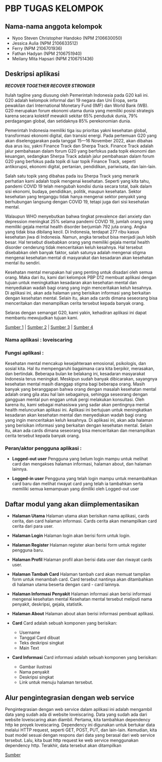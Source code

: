 # PBP TUGAS KELOMPOK 

## Nama-nama anggota kelompok
    
- Nyoo Steven Christopher Handoko (NPM 2106630050)
- Jessica Aulia (NPM 2106633512)
- Ferry (NPM 2106701936)
- Fathan Hadyan (NPM 2106751940)
- Meilany Mita Hapsari (NPM 2106751436)


## Deskripsi aplikasi

***RECOVER TOGETHER RECOVER STRONGER***

Itulah tagline yang diusung oleh Pemerintah Indonesia pada G20 kali ini. G20 adalah kelompok informal dari 19 negara dan Uni Eropa, serta pewakilan dari International Monetary Fund (IMF) dan World Bank (WB). G20 merupakan forum ekonomi utama dunia yang memiliki posisi strategis karena secara kolektif mewakili sekitar 65% penduduk dunia, 79% perdagangan global, dan setidaknya 85% perekonomian dunia.

Pemerintah Indonesia memiliki tiga isu prioritas yakni kesehatan global, transformasi ekonomi digital, dan transisi energi. Pada pertemuan G20 yang akan diselenggarakan pada tanggal 15—16 November 2022, akan dibahas dua arus isu, yakni Finance Track dan Sherpa Track. Finance Track adalah jalur pembahasan dalam forum G20 yang berfokus pada topik ekonomi dan keuangan, sedangkan Sherpa Track adalah jalur pembahasan dalam forum G20 yang berfokus pada topik di luar topik Finance Track, seperti antikorupsi, ekonomi digital, pertanian, pendidikan, pariwisata, dan lain-lain.

Salah satu topik yang dibahas pada isu Sherpa Track yang menarik perhatian kami adalah topik mengenai kesehatan. Seperti yang kita tahu, pandemi COVID 19 telah mengubah kondisi dunia secara total, baik dalam sisi ekonomi, budaya, pendidikan, politik, maupun kesehatan. Sektor kesehatan yang terganggu tidak hanya mengenai sektor penyakit yang berhubungan langsung dengan COVID 19, tetapi juga dari sisi kesehatan mental.

Walaupun WHO menyebutkan bahwa tingkat prevalence dari anxiety dan depression meningkat 25% selama pandemi COVID 19, jumlah orang yang memiliki gejala mental health disorder berjumlah 792 juta orang. Angka yang tidak bisa dibilang kecil. Di Indonesia, terdapat 277 ribu kasus kesehatan jiwa di Indonesia. Namun, angka tersebut bisa menjadi jauh lebih besar. Hal tersebut disebabkan orang yang memiliki gejala mental health disorder cenderung tidak menceritakan keluh kesahnya. Hal tersebut disebabkan oleh banyak faktor, salah satunya adalah mengenai stigma mengenai kesehatan mental di masyarakat dan kesadaran akan kesehatan mental itu sendiri.

Kesehatan mental merupakan hal yang penting untuk disadari oleh semua orang. Maka dari itu, kami dari kelompok PBP D12 membuat aplikasi dengan tujuan untuk meningkatkan kesadaran akan kesehatan mental dan menyediakan wadah bagi orang yang ingin menceritakan keluh kesahnya. Di aplikasi ini, akan ada halaman yang berisikan informasi yang berkaitan dengan kesehatan mental. Selain itu, akan ada cards dimana seseorang bisa menceritakan dan menampilkan cerita tersebut kepada banyak orang.

Selaras dengan semangat G20, kami yakin, kehadiran aplikasi ini dapat membantu mewujudkan tujuan kami.

[Sumber 1](https://www.g20.org/about-the-g20/) | [Sumber 2](https://diskominfotik.lampungprov.go.id/detail-post/apa-saja-isu-yang-dibahas-dalam-g20) | [Sumber 3](https://ourworldindata.org/mental-health) | [Sumber 4](https://unkartur.ac.id/blog/2022/01/04/membangun-mental-health-awareness-untuk-mencapai-generasi-emas-indonesia-2045/)



### Nama aplikasi : loveiscaring

### Fungsi aplikasi : 

Kesehatan mental mencakup kesejahteraan emosional, psikologis, dan sosial kita. Hal itu mempengaruhi bagaimana cara kita berpikir, merasakan, dan bertindak. Beberapa bulan ke belakang ini, kesadaran masyarakat Indonesia terus meningkat. Meskipun sudah banyak dibicarakan, sayangnya kesehatan mental masih dianggap stigma bagi beberapa orang. Masih banyak yang beranggapan bahwa orang dengan masalah kesehatan mental adalah orang gila atau hal lain sebagainya, sehingga seseorang dengan gangguan mental pun enggan untuk pergi melakukan konsultasi. Oleh karena itu, kami sebagai mahasiswa yang sadar akan pentingnya mental health meluncurkan aplikasi ini. Aplikasi ini bertujuan untuk meningkatkan kesadaran akan kesehatan mental dan menyediakan wadah bagi orang yang ingin menceritakan keluh kesahnya. Di aplikasi ini, akan ada halaman yang berisikan informasi yang berkaitan dengan kesehatan mental. Selain itu, akan ada cards dimana seseorang bisa menceritakan dan menampilkan cerita tersebut kepada banyak orang.




### Peran/aktor pengguna aplikasi :
- **Logged-out user**
Pengguna yang belum login mampu untuk melihat card dan mengakses halaman informasi, halaman about, dan halaman lainnya.

- **Logged-in user**
Pengguna yang telah login mampu untuk menambahkan card baru dan melihat riwayat card yang telah ia tambahkan serta memiliki semua kemampuan yang dimiliki oleh Logged-out user

## Daftar modul yang akan diimplementasikan
- **Halaman Utama**
Halaman utama akan berisikan nama aplikasi, cards cerita, dan card halaman informasi. Cards cerita akan menampilkan card cerita dari para user. 
- **Halaman Login**
Halaman login akan berisi form untuk login.
- **Halaman Register**
Halaman register akan berisi form untuk register pengguna baru.
- **Halaman Profil**
Halaman profil akan berisi data user dan riwayat cards user.
- **Halaman Tambah Card**
Halaman tambah card akan memuat tampilan form untuk menambah card. Card tersebut nantinya akan ditambahkan di halaman utama beserta dengan card - card lainnya.
- **Halaman Informasi Penyakit**
Halaman informasi akan berisi informasi mengenai kesehatan mental
Kesehatan mental tersebut meliputi nama penyakit, deskripsi, gejala, statistik.
- **Halaman About** 
Halaman about akan berisi informasi pembuat aplikasi.

- **Card**
Card adalah sebuah komponen yang berisikan:
    - Username
    - Tanggal Card dibuat
    - Teks deskripsi singkat
    - Main Text
    
- **Card Informasi**
Card informasi adalah sebuah komponen yang berisikan:
    - Gambar ilustrasi
    - Nama penyakit
    - Deskripsi singkat
    - Link untuk menuju halaman tersebut.
    
    
## Alur pengintegrasian dengan web service 

Pengintegrasian dengan web service dalam aplikasi ini adalah mengambil data yang sudah ada di website loveiscaring. Data yang sudah ada dari website loveiscaring akan diambil. Pertama, kita tambahkan dependency http ke proyek loveiscaring. Dependency ini digunakan untuk bertukar data melalui HTTP request, seperti GET, POST, PUT, dan lain-lain. Kemudian, kita buat model sesuai dengan respons dari data yang berasal dari web service tersebut. Lalu, kita buat http request ke web service menggunakan dependency http. Terakhir, data tersebut akan ditampilkan

[Sumber](https://pbp-fasilkom-ui.github.io/ganjil-2023/assignments/tutorial/tutorial-8#fetch-data-dari-web-service-pada-flutter)
